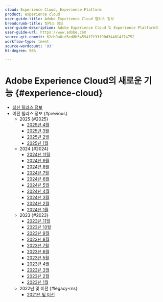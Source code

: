 ```yaml
---
cloud: Experience Cloud, Experience Platform
product: experience cloud
user-guide-title: Adobe Experience Cloud 릴리스 정보
breadcrumb-title: 릴리스 정보
user-guide-description: Adobe Experience Cloud 및 Experience Platform의 새로운 기능, 수정 사항 및 중요 공지 사항에 대해 알아봅니다.
user-guide-url: https://www.adobe.com
source-git-commit: 62cb9a8cd5ed8b54594f7f33f90d344014f74752
workflow-type: tm+mt
source-wordcount: '93'
ht-degree: 96%

---
```



# Adobe Experience Cloud의 새로운 기능 {#experience-cloud}

+ [최신 릴리스 정보](current.md)
+ 이전 릴리스 정보 {#previous}
   + 2025 {#2025}
      + [2025년 4월](c-legacy-releases/2025/04162025.md)
      + [2025년 3월](c-legacy-releases/2025/03122025.md)
      + [2025년 2월](c-legacy-releases/2025/02122025.md)
      + [2025년 1월](c-legacy-releases/2025/01222025.md)
   + 2024 {#2024}
      + [2024년 11월](c-legacy-releases/2024/10232024.md)
      + [2024년 9월](c-legacy-releases/2024/09122024.md)
      + [2024년 8월](c-legacy-releases/2024/09142023.md)
      + [2024년 7월](c-legacy-releases/2024/07172024.md)
      + [2024년 6월](c-legacy-releases/2024/06122024.md)
      + [2024년 5월](c-legacy-releases/2024/05152024.md)
      + [2024년 4월](c-legacy-releases/2024/04172024.md)
      + [2024년 3월](c-legacy-releases/2024/03132024.md)
      + [2024년 2월](c-legacy-releases/2024/02142024.md)
      + [2024년 1월](c-legacy-releases/2024/01112024.md)
   + 2023 {#2023}
      + [2023년 11월](c-legacy-releases/2023/10252023.md)
      + [2023년 10월](c-legacy-releases/2023/10042023.md)
      + [2023년 9월](c-legacy-releases/2023/09132023.md)
      + [2023년 8월](c-legacy-releases/2023/08092023.md)
      + [2023년 7월](c-legacy-releases/2023/07122023.md)
      + [2023년 6월](c-legacy-releases/2023/06072023.md)
      + [2023년 5월](c-legacy-releases/2023/05102023.md)
      + [2023년 4월](c-legacy-releases/2023/04122023.md)
      + [2023년 3월](c-legacy-releases/2023/03082023.md)
      + [2023년 2월](c-legacy-releases/2023/02082023.md)
      + [2023년 1월](c-legacy-releases/2023/01112023.md)
   + 2022년 및 이전 {#legacy-rns}
      + [2021년 및 이전](c-legacy-releases/2022-earlier.md)